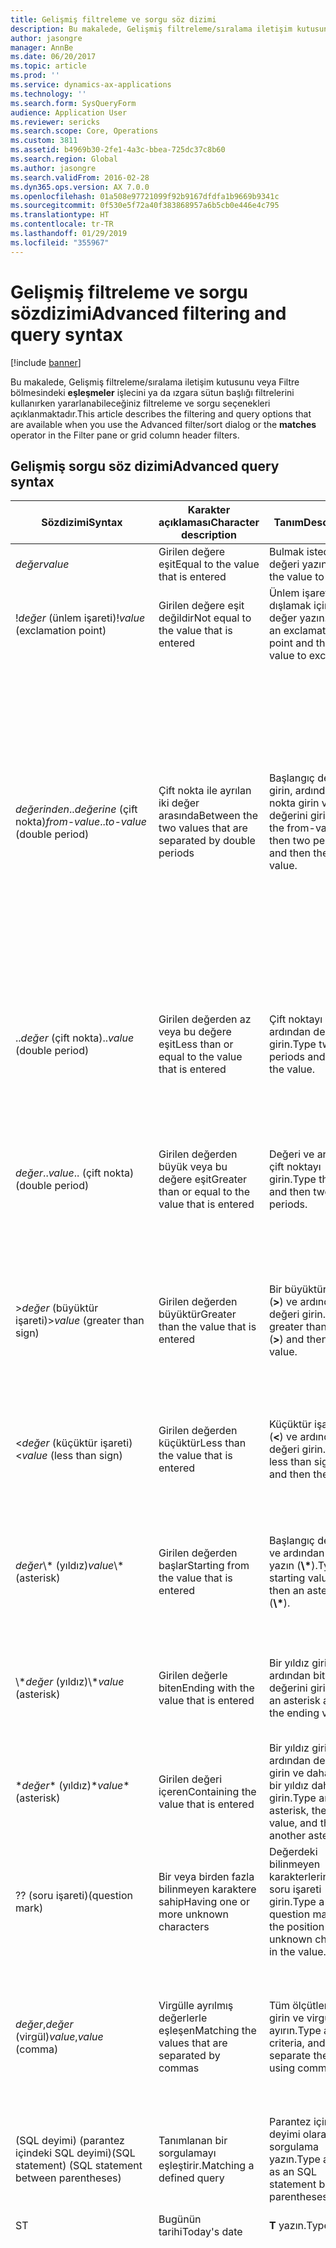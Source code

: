 ```yaml
---
title: Gelişmiş filtreleme ve sorgu söz dizimi
description: Bu makalede, Gelişmiş filtreleme/sıralama iletişim kutusunu veya Filtre bölmesindeki eşleşmeler işlecini ya da ızgara sütun başlığı filtrelerini kullanırken yararlanabileceğiniz filtreleme ve sorgu seçenekleri açıklanmaktadır.
author: jasongre
manager: AnnBe
ms.date: 06/20/2017
ms.topic: article
ms.prod: ''
ms.service: dynamics-ax-applications
ms.technology: ''
ms.search.form: SysQueryForm
audience: Application User
ms.reviewer: sericks
ms.search.scope: Core, Operations
ms.custom: 3811
ms.assetid: b4969b30-2fe1-4a3c-bbea-725dc37c8b60
ms.search.region: Global
ms.author: jasongre
ms.search.validFrom: 2016-02-28
ms.dyn365.ops.version: AX 7.0.0
ms.openlocfilehash: 01a508e97721099f92b9167dfdfa1b9669b9341c
ms.sourcegitcommit: 0f530e5f72a40f383868957a6b5cb0e446e4c795
ms.translationtype: HT
ms.contentlocale: tr-TR
ms.lasthandoff: 01/29/2019
ms.locfileid: "355967"
---
```

# <a name="advanced-filtering-and-query-syntax"></a><span data-ttu-id="6d1cd-103">Gelişmiş filtreleme ve sorgu sözdizimi</span><span class="sxs-lookup"><span data-stu-id="6d1cd-103">Advanced filtering and query syntax</span></span>

[!include [banner](../includes/banner.md)]

<span data-ttu-id="6d1cd-104">Bu makalede, Gelişmiş filtreleme/sıralama iletişim kutusunu veya Filtre bölmesindeki **eşleşmeler** işlecini ya da ızgara sütun başlığı filtrelerini kullanırken yararlanabileceğiniz filtreleme ve sorgu seçenekleri açıklanmaktadır.</span><span class="sxs-lookup"><span data-stu-id="6d1cd-104">This article describes the filtering and query options that are available when you use the Advanced filter/sort dialog or the **matches** operator in the Filter pane or grid column header filters.</span></span>

## <a name="advanced-query-syntax"></a><span data-ttu-id="6d1cd-105">Gelişmiş sorgu söz dizimi</span><span class="sxs-lookup"><span data-stu-id="6d1cd-105">Advanced query syntax</span></span>

<table>
<thead>
<tr>
<th><span data-ttu-id="6d1cd-106">Sözdizimi</span><span class="sxs-lookup"><span data-stu-id="6d1cd-106">Syntax</span></span></th>
<th><span data-ttu-id="6d1cd-107">Karakter açıklaması</span><span class="sxs-lookup"><span data-stu-id="6d1cd-107">Character description</span></span></th>
<th><span data-ttu-id="6d1cd-108">Tanım</span><span class="sxs-lookup"><span data-stu-id="6d1cd-108">Description</span></span></th>
<th><span data-ttu-id="6d1cd-109">Örnek</span><span class="sxs-lookup"><span data-stu-id="6d1cd-109">Example</span></span></th>
</tr>
</thead>
<tbody>
<tr>
<td><span data-ttu-id="6d1cd-110"><em>değer</em></span><span class="sxs-lookup"><span data-stu-id="6d1cd-110"><em>value</em></span></span></td>
<td><span data-ttu-id="6d1cd-111">Girilen değere eşit</span><span class="sxs-lookup"><span data-stu-id="6d1cd-111">Equal to the value that is entered</span></span></td>
<td><span data-ttu-id="6d1cd-112">Bulmak istediğiniz değeri yazın.</span><span class="sxs-lookup"><span data-stu-id="6d1cd-112">Type the value to find.</span></span></td>
<td><span data-ttu-id="6d1cd-113"><strong>Smith</strong>, &quot;Smith&quot; değerini bulur.</span><span class="sxs-lookup"><span data-stu-id="6d1cd-113"><strong>Smith</strong> finds &quot;Smith&quot;.</span></span></td>
</tr>
<tr>
<td><span data-ttu-id="6d1cd-114">!<em>değer</em> (ünlem işareti)</span><span class="sxs-lookup"><span data-stu-id="6d1cd-114">!<em>value</em> (exclamation point)</span></span></td>
<td><span data-ttu-id="6d1cd-115">Girilen değere eşit değildir</span><span class="sxs-lookup"><span data-stu-id="6d1cd-115">Not equal to the value that is entered</span></span></td>
<td><span data-ttu-id="6d1cd-116">Ünlem işareti ve dışlamak için bir değer yazın.</span><span class="sxs-lookup"><span data-stu-id="6d1cd-116">Type an exclamation point and then the value to exclude.</span></span></td>
<td><span data-ttu-id="6d1cd-117"><strong>!Smith</strong>, &quot;Smith&quot; haricindeki tüm değerleri bulur.</span><span class="sxs-lookup"><span data-stu-id="6d1cd-117"><strong>!Smith</strong> finds all values except &quot;Smith&quot;.</span></span></td>
</tr>
<tr>
<td><span data-ttu-id="6d1cd-118"><em>değerinden</em>..<em>değerine</em> (çift nokta)</span><span class="sxs-lookup"><span data-stu-id="6d1cd-118"><em>from-value</em>..<em>to-value</em> (double period)</span></span></td>
<td><span data-ttu-id="6d1cd-119">Çift nokta ile ayrılan iki değer arasında</span><span class="sxs-lookup"><span data-stu-id="6d1cd-119">Between the two values that are separated by double periods</span></span></td>
<td><span data-ttu-id="6d1cd-120">Başlangıç değerini girin, ardından çift nokta girin ve bitiş değerini girin.</span><span class="sxs-lookup"><span data-stu-id="6d1cd-120">Type the from-value, then two periods, and then the to-value.</span></span></td>
<td><span data-ttu-id="6d1cd-121"><strong>1..10</strong>, 1 ile 10 arasındaki tüm değerleri bulur.</span><span class="sxs-lookup"><span data-stu-id="6d1cd-121"><strong>1..10</strong> finds all values from 1 through 10.</span></span> <span data-ttu-id="6d1cd-122">Ancak bir dize alanında <strong>A..C</strong>, &quot;A&quot; ve &quot;B&quot; ile başlayan tüm değerleri ve &quot;C&quot; ile tam olarak eşdeğer olan tüm değerleri bulur.</span><span class="sxs-lookup"><span data-stu-id="6d1cd-122">However, in a string field, <strong>A..C</strong> finds all values that start with &quot;A&quot; and &quot;B&quot;, and values that are exactly equal to &quot;C&quot;.</span></span> <span data-ttu-id="6d1cd-123">Örneğin, bu sorgu &quot;Ca&quot;'yı bulmayacaktır.</span><span class="sxs-lookup"><span data-stu-id="6d1cd-123">For example, this query won't find &quot;Ca&quot;.</span></span> <span data-ttu-id="6d1cd-124">&quot;A<em>&quot; tipinden &quot;C</em>&quot; tipine tüm değerleri bulmak için <strong>A..D</strong> yazın.</span><span class="sxs-lookup"><span data-stu-id="6d1cd-124">To find all values from &quot;A<em>&quot; through &quot;C</em>&quot;, type <strong>A..D</strong>.</span></span></td>
</tr>
<tr>
<td><span data-ttu-id="6d1cd-125">..<em>değer</em> (çift nokta)</span><span class="sxs-lookup"><span data-stu-id="6d1cd-125">..<em>value</em> (double period)</span></span></td>
<td><span data-ttu-id="6d1cd-126">Girilen değerden az veya bu değere eşit</span><span class="sxs-lookup"><span data-stu-id="6d1cd-126">Less than or equal to the value that is entered</span></span></td>
<td><span data-ttu-id="6d1cd-127">Çift noktayı ve ardından değeri girin.</span><span class="sxs-lookup"><span data-stu-id="6d1cd-127">Type two periods and then the value.</span></span></td>
<td><span data-ttu-id="6d1cd-128"><strong>..1000</strong>, &quot;100&quot;, &quot;999,95&quot; ve &quot;1000&quot; gibi, 1000'e eşit veya ondan az tüm sayıları bulacaktır.</span><span class="sxs-lookup"><span data-stu-id="6d1cd-128"><strong>..1000</strong> finds any number that is less than or equal to 1000, such as &quot;100&quot;, &quot;999.95&quot;, and &quot;1,000&quot;.</span></span></td>
</tr>
<tr>
<td><span data-ttu-id="6d1cd-129"><em>değer</em>..</span><span class="sxs-lookup"><span data-stu-id="6d1cd-129"><em>value</em>..</span></span> <span data-ttu-id="6d1cd-130">(çift nokta)</span><span class="sxs-lookup"><span data-stu-id="6d1cd-130">(double period)</span></span></td>
<td><span data-ttu-id="6d1cd-131">Girilen değerden büyük veya bu değere eşit</span><span class="sxs-lookup"><span data-stu-id="6d1cd-131">Greater than or equal to the value that is entered</span></span></td>
<td><span data-ttu-id="6d1cd-132">Değeri ve ardından çift noktayı girin.</span><span class="sxs-lookup"><span data-stu-id="6d1cd-132">Type the value and then two periods.</span></span></td>
<td><span data-ttu-id="6d1cd-133"><strong>1000..</strong></span><span class="sxs-lookup"><span data-stu-id="6d1cd-133"><strong>1000..</strong></span></span> <span data-ttu-id="6d1cd-134">&quot;1.000&quot;, &quot;1.000,01&quot; ve &quot;1.000.000&quot; gibi, 1000'e eşit veya ondan büyük tüm sayıları bulacaktır.</span><span class="sxs-lookup"><span data-stu-id="6d1cd-134">finds any number that is greater than or equal to 1000, such as &quot;1,000&quot;, &quot;1,000.01&quot;, and &quot;1,000,000&quot;.</span></span></td>
</tr>
<tr>
<td><span data-ttu-id="6d1cd-135">&gt;<em>değer</em> (büyüktür işareti)</span><span class="sxs-lookup"><span data-stu-id="6d1cd-135">&gt;<em>value</em> (greater than sign)</span></span></td>
<td><span data-ttu-id="6d1cd-136">Girilen değerden büyüktür</span><span class="sxs-lookup"><span data-stu-id="6d1cd-136">Greater than the value that is entered</span></span></td>
<td><span data-ttu-id="6d1cd-137">Bir büyüktür işareti (<strong>&gt;</strong>) ve ardından değeri girin.</span><span class="sxs-lookup"><span data-stu-id="6d1cd-137">Type a greater than sign (<strong>&gt;</strong>) and then the value.</span></span></td>
<td><span data-ttu-id="6d1cd-138"><strong>&gt;1000</strong> &quot;1000,01&quot;, &quot;20.000&quot; ve &quot;1.000.000&quot; gibi 1000'den büyük sayıları bulacaktır.</span><span class="sxs-lookup"><span data-stu-id="6d1cd-138"><strong>&gt;1000</strong> finds any number that is greater than 1000, such as &quot;1000.01&quot;, &quot;20,000&quot;, and &quot;1,000,000&quot;.</span></span></td>
</tr>
<tr>
<td><span data-ttu-id="6d1cd-139">&lt;<em>değer</em> (küçüktür işareti)</span><span class="sxs-lookup"><span data-stu-id="6d1cd-139">&lt;<em>value</em> (less than sign)</span></span></td>
<td><span data-ttu-id="6d1cd-140">Girilen değerden küçüktür</span><span class="sxs-lookup"><span data-stu-id="6d1cd-140">Less than the value that is entered</span></span></td>
<td><span data-ttu-id="6d1cd-141">Küçüktür işaretini (<strong>&lt;</strong>) ve ardından değeri girin.</span><span class="sxs-lookup"><span data-stu-id="6d1cd-141">Type a less than sign (<strong>&lt;</strong>) and then the value.</span></span></td>
<td><span data-ttu-id="6d1cd-142"><strong>&lt;1000</strong>, &quot;999,99&quot;, &quot;1&quot; ve &quot;-200&quot; gibi 1000'den küçük sayıları bulacaktır.</span><span class="sxs-lookup"><span data-stu-id="6d1cd-142"><strong>&lt;1000</strong> finds any number that is less than 1000, such as &quot;999.99&quot;, &quot;1&quot;, and &quot;-200&quot;.</span></span></td>
</tr>
<tr>
<td><span data-ttu-id="6d1cd-143"><em>değer</em>\* (yıldız)</span><span class="sxs-lookup"><span data-stu-id="6d1cd-143"><em>value</em>\* (asterisk)</span></span></td>
<td><span data-ttu-id="6d1cd-144">Girilen değerden başlar</span><span class="sxs-lookup"><span data-stu-id="6d1cd-144">Starting from the value that is entered</span></span></td>
<td><span data-ttu-id="6d1cd-145">Başlangıç değerini ve ardından yıldız yazın (<strong>\*</strong>).</span><span class="sxs-lookup"><span data-stu-id="6d1cd-145">Type the starting value and then an asterisk (<strong>\*</strong>).</span></span></td>
<td><span data-ttu-id="6d1cd-146"><strong>S\*</strong> &quot;Stockholm&quot;, &quot;Sydney&quot; ve &quot;San Francisco&quot; gibi &quot;S&quot; ile başlayan dizeleri bulacaktır.</span><span class="sxs-lookup"><span data-stu-id="6d1cd-146"><strong>S\*</strong> finds any string that starts with &quot;S&quot;, such as &quot;Stockholm&quot;, &quot;Sydney&quot;, and &quot;San Francisco&quot;.</span></span></td>
</tr>
<tr>
<td><span data-ttu-id="6d1cd-147">\*<em>değer</em> (yıldız)</span><span class="sxs-lookup"><span data-stu-id="6d1cd-147">\*<em>value</em> (asterisk)</span></span></td>
<td><span data-ttu-id="6d1cd-148">Girilen değerle biten</span><span class="sxs-lookup"><span data-stu-id="6d1cd-148">Ending with the value that is entered</span></span></td>
<td><span data-ttu-id="6d1cd-149">Bir yıldız girin ve ardından bitiş değerini girin.</span><span class="sxs-lookup"><span data-stu-id="6d1cd-149">Type an asterisk and then the ending value.</span></span></td>
<td><span data-ttu-id="6d1cd-150"><strong>\*doğu</strong>, &quot;Kuzeydoğu&quot; ve &quot;Güneydoğu&quot; gibi &quot;doğu&quot; ile biten dizeleri bulacaktır.</span><span class="sxs-lookup"><span data-stu-id="6d1cd-150"><strong>\*east</strong> finds any string that ends with &quot;east&quot;, such as &quot;Northeast&quot; and &quot;Southeast&quot;.</span></span></td>
</tr>
<tr>
<td><span data-ttu-id="6d1cd-151">*<em>değer</em>* (yıldız)</span><span class="sxs-lookup"><span data-stu-id="6d1cd-151">*<em>value</em>* (asterisk)</span></span></td>
<td><span data-ttu-id="6d1cd-152">Girilen değeri içeren</span><span class="sxs-lookup"><span data-stu-id="6d1cd-152">Containing the value that is entered</span></span></td>
<td><span data-ttu-id="6d1cd-153">Bir yıldız girin, ardından değeri girin ve daha sonra bir yıldız daha girin.</span><span class="sxs-lookup"><span data-stu-id="6d1cd-153">Type an asterisk, then a value, and then another asterisk.</span></span></td>
<td><span data-ttu-id="6d1cd-154"><strong>*th*</strong>, &quot;Northeast&quot; ve &quot;Southeast&quot; gibi &quot;th&quot; içeren dizeleri bulacaktır.</span><span class="sxs-lookup"><span data-stu-id="6d1cd-154"><strong>*th*</strong> finds any string that contains &quot;th&quot;, such as &quot;Northeast&quot; and &quot;Southeast&quot;.</span></span></td>
</tr>
<tr>
<td><span data-ttu-id="6d1cd-155">?</span><span class="sxs-lookup"><span data-stu-id="6d1cd-155">?</span></span> <span data-ttu-id="6d1cd-156">(soru işareti)</span><span class="sxs-lookup"><span data-stu-id="6d1cd-156">(question mark)</span></span></td>
<td><span data-ttu-id="6d1cd-157">Bir veya birden fazla bilinmeyen karaktere sahip</span><span class="sxs-lookup"><span data-stu-id="6d1cd-157">Having one or more unknown characters</span></span></td>
<td><span data-ttu-id="6d1cd-158">Değerdeki bilinmeyen karakterlerin yerine soru işareti girin.</span><span class="sxs-lookup"><span data-stu-id="6d1cd-158">Type a question mark at the position of the unknown character in the value.</span></span></td>
<td><span data-ttu-id="6d1cd-159"><strong>Sm?th</strong> &quot;Smith&quot; ve &quot;Smyth&quot; değerlerini bulacaktır.</span><span class="sxs-lookup"><span data-stu-id="6d1cd-159"><strong>Sm?th</strong> finds &quot;Smith&quot; and &quot;Smyth&quot;.</span></span></td>
</tr>
<tr>
<td><span data-ttu-id="6d1cd-160"><em>değer</em>,<em>değer</em> (virgül)</span><span class="sxs-lookup"><span data-stu-id="6d1cd-160"><em>value</em>,<em>value</em> (comma)</span></span></td>
<td><span data-ttu-id="6d1cd-161">Virgülle ayrılmış değerlerle eşleşen</span><span class="sxs-lookup"><span data-stu-id="6d1cd-161">Matching the values that are separated by commas</span></span></td>
<td><span data-ttu-id="6d1cd-162">Tüm ölçütlerinizi girin ve virgülle ayırın.</span><span class="sxs-lookup"><span data-stu-id="6d1cd-162">Type all your criteria, and separate them by using commas.</span></span></td>
<td><span data-ttu-id="6d1cd-163"><strong>A, D, F, G</strong> tam olarak &quot;A&quot;, &quot;D&quot;, &quot;F&quot; ve &quot;G&quot; değerlerini bulacaktır.</span><span class="sxs-lookup"><span data-stu-id="6d1cd-163"><strong>A, D, F, G</strong> finds exactly &quot;A&quot;, &quot;D&quot;, &quot;F&quot;, and &quot;G&quot;.</span></span> <span data-ttu-id="6d1cd-164"><strong>10, 20, 30, 100</strong> tam olarak &quot;10, 20, 30, 100&quot; değerlerini bulacaktır.</span><span class="sxs-lookup"><span data-stu-id="6d1cd-164"><strong>10, 20, 30, 100</strong> finds exactly &quot;10, 20, 30, 100&quot;.</span></span></td>
</tr>
<tr>
<td><span data-ttu-id="6d1cd-165">(<span class="code">SQL deyimi</span>) (parantez içindeki SQL deyimi)</span><span class="sxs-lookup"><span data-stu-id="6d1cd-165">(<span class="code">SQL statement</span>) (SQL statement between parentheses)</span></span></td>
<td><span data-ttu-id="6d1cd-166">Tanımlanan bir sorgulamayı eşleştirir.</span><span class="sxs-lookup"><span data-stu-id="6d1cd-166">Matching a defined query</span></span></td>
<td><span data-ttu-id="6d1cd-167">Parantez içinde SQL deyimi olarak bir sorgulama yazın.</span><span class="sxs-lookup"><span data-stu-id="6d1cd-167">Type a query as an SQL statement between parentheses.</span></span></td>
<td><span data-ttu-id="6d1cd-168"><strong><span class="code">(data source.Fieldname != &quot;A&quot;)</span></strong></span><span class="sxs-lookup"><span data-stu-id="6d1cd-168"><strong><span class="code">(data source.Fieldname != &quot;A&quot;)</span></strong></span></span></td>
</tr>
<tr>
<td><span data-ttu-id="6d1cd-169">S</span><span class="sxs-lookup"><span data-stu-id="6d1cd-169">T</span></span></td>
<td><span data-ttu-id="6d1cd-170">Bugünün tarihi</span><span class="sxs-lookup"><span data-stu-id="6d1cd-170">Today's date</span></span></td>
<td><span data-ttu-id="6d1cd-171"><strong>T</strong> yazın.</span><span class="sxs-lookup"><span data-stu-id="6d1cd-171">Type <strong>T</strong>.</span></span></td>
<td><span data-ttu-id="6d1cd-172"><strong>T</strong> bugünün tarihi ile eşleşir.</span><span class="sxs-lookup"><span data-stu-id="6d1cd-172"><strong>T</strong> matches today's date.</span></span></td>
</tr>
<tr>
<td><span data-ttu-id="6d1cd-173">(methodName(parameters)) (Parantez içinde <strong>SysQueryRangeUtil</strong> yöntemi)</span><span class="sxs-lookup"><span data-stu-id="6d1cd-173">(methodName(parameters)) (<strong>SysQueryRangeUtil</strong> method between parentheses)</span></span></td>
<td><span data-ttu-id="6d1cd-174"><strong>SysQueryRangeUtil</strong> yöntemi parametreleri tarafından belirtilen değer veya değer aralığı ile eşleşen</span><span class="sxs-lookup"><span data-stu-id="6d1cd-174">Matching the value or range of values that are specified by the parameters of the <strong>SysQueryRangeUtil</strong> method</span></span></td>
<td><span data-ttu-id="6d1cd-175">Değeri veya değer aralığını belirten parametrelere sahip bir <strong>SysQueryRangeUtil</strong> yöntemi girin.</span><span class="sxs-lookup"><span data-stu-id="6d1cd-175">Type a <strong>SysQueryRangeUtil</strong> method that has parameters that specify the value or range of values.</span></span></td>
<td>
<ol>
<li><span data-ttu-id="6d1cd-176"><strong>Alacak hesapları</strong> &gt; <strong>Faturalar</strong> &gt; <strong>Açık müşteri faturaları</strong> menü seçimlerine tıklayın.</span><span class="sxs-lookup"><span data-stu-id="6d1cd-176">Click <strong>Accounts receivable</strong> &gt; <strong>Invoices</strong> &gt; <strong>Open customer invoices</strong>.</span></span></li>
<li><span data-ttu-id="6d1cd-177">Ctrl+Shift+F3 tuş bileşimine basarak <strong>Sorgu</strong> sayfasını açın.</span><span class="sxs-lookup"><span data-stu-id="6d1cd-177">Press Ctrl+Shift+F3 to open the <strong>Inquiry</strong> page.</span></span></li>
<li><span data-ttu-id="6d1cd-178"><strong>Aralık</strong> sekmesinde <strong>Ekle</strong>'ye tıklayın.</span><span class="sxs-lookup"><span data-stu-id="6d1cd-178">On the <strong>Range</strong> tab, click <strong>Add</strong>.</span></span></li>
<li><span data-ttu-id="6d1cd-179"><strong>Tablo</strong> alanında <strong>Açık müşteri hareketleri</strong>'ni seçin.</span><span class="sxs-lookup"><span data-stu-id="6d1cd-179">In the <strong>Table</strong> field, select <strong>Open customer transactions</strong>.</span></span></li>
<li><span data-ttu-id="6d1cd-180"><strong>Alan</strong> alanında <strong>Vade tarihi</strong>'ni seçin.</span><span class="sxs-lookup"><span data-stu-id="6d1cd-180">In the <strong>Field</strong> field, select <strong>Due date</strong>.</span></span></li>
<li><span data-ttu-id="6d1cd-181"><strong>Ölçüt</strong> alanına, <strong>(yearRange(-2,0))</strong> değerini girin.</span><span class="sxs-lookup"><span data-stu-id="6d1cd-181">In the <strong>Criteria</strong> field, enter <strong>(yearRange(-2,0))</strong>.</span></span></li>
<li><span data-ttu-id="6d1cd-182"><strong>Tamam</strong> düğmesine tıklayın.</span><span class="sxs-lookup"><span data-stu-id="6d1cd-182">Click <strong>OK</strong>.</span></span> <span data-ttu-id="6d1cd-183">Liste sayfası güncellenir ve girdiğiniz ölçüt ile eşleşen faturalar listelenir.</span><span class="sxs-lookup"><span data-stu-id="6d1cd-183">The list page is updated and lists the invoices that match the criterion that you entered.</span></span> <span data-ttu-id="6d1cd-184">Bu örnekte, önceki iki yıl içinde ödenecek faturalar listelenir.</span><span class="sxs-lookup"><span data-stu-id="6d1cd-184">For this example, invoices that were due in the previous two years are listed.</span></span></li>
</ol>
<span data-ttu-id="6d1cd-185"><strong>SysQueryRangeUtil</strong> tarih yöntemleri hakkında ek ayrıntılar ve diğer örnekler için sonraki bölümde yer alan tabloya bakın.</span><span class="sxs-lookup"><span data-stu-id="6d1cd-185">See the table in the next section for additional details about <strong>SysQueryRangeUtil</strong> date methods, and several examples.</span></span></td>
</tr>
</tbody>
</table>

## <a name="advanced-date-queries-that-use-sysqueryrangeutil-methods"></a><span data-ttu-id="6d1cd-186">SysQueryRangeUtil yöntemleri kullanan gelişmiş tarih sorguları</span><span class="sxs-lookup"><span data-stu-id="6d1cd-186">Advanced date queries that use SysQueryRangeUtil methods</span></span>

<table>
<thead>
<tr>
<th><span data-ttu-id="6d1cd-187">Yöntem</span><span class="sxs-lookup"><span data-stu-id="6d1cd-187">Method</span></span></th>
<th><span data-ttu-id="6d1cd-188">Açıklama</span><span class="sxs-lookup"><span data-stu-id="6d1cd-188">Description</span></span></th>
<th><span data-ttu-id="6d1cd-189">Örnek</span><span class="sxs-lookup"><span data-stu-id="6d1cd-189">Example</span></span></th>
</tr>
</thead>
<tbody>
<tr>
<td><span data-ttu-id="6d1cd-190">Gün (_relativeDays=0)</span><span class="sxs-lookup"><span data-stu-id="6d1cd-190">Day (_relativeDays=0)</span></span></td>
<td><span data-ttu-id="6d1cd-191">Oturum tarihine göre bir tarih bulun.</span><span class="sxs-lookup"><span data-stu-id="6d1cd-191">Find a date relative to the session date.</span></span> <span data-ttu-id="6d1cd-192">Pozitif değerler gelecekteki tarihleri, negatif değerler geçmişteki tarihleri gösterir.</span><span class="sxs-lookup"><span data-stu-id="6d1cd-192">Positive values indicate future dates, and negative values indicate past dates.</span></span></td>
<td>
<ul>
<li><span data-ttu-id="6d1cd-193"><strong>Yarın</strong> – <strong>(Day(1))</strong> değerini girin.</span><span class="sxs-lookup"><span data-stu-id="6d1cd-193"><strong>Tomorrow</strong> – Enter <strong>(Day(1))</strong>.</span></span></li>
<li><span data-ttu-id="6d1cd-194"><strong>Bugün</strong> – <strong>(Day(0))</strong> değerini girin.</span><span class="sxs-lookup"><span data-stu-id="6d1cd-194"><strong>Today</strong> – Enter <strong>(Day(0))</strong>.</span></span></li>
<li><span data-ttu-id="6d1cd-195"><strong>Dün</strong> – <strong>(Day(-1))</strong> değerini girin.</span><span class="sxs-lookup"><span data-stu-id="6d1cd-195"><strong>Yesterday</strong> – Enter <strong>(Day(-1))</strong>.</span></span></li>
</ul>
</td>
</tr>
<tr>
<td><span data-ttu-id="6d1cd-196">DayRange (_relativeDaysFrom=0, _relativeDaysTo=0)</span><span class="sxs-lookup"><span data-stu-id="6d1cd-196">DayRange (_relativeDaysFrom=0, _relativeDaysTo=0)</span></span></td>
<td><span data-ttu-id="6d1cd-197">Oturum tarihine göre tarih aralığı bulun.</span><span class="sxs-lookup"><span data-stu-id="6d1cd-197">Find a range of dates relative to the session date.</span></span> <span data-ttu-id="6d1cd-198">Pozitif değerler gelecekteki tarihleri, negatif değerler geçmişteki tarihleri gösterir.</span><span class="sxs-lookup"><span data-stu-id="6d1cd-198">Positive values indicate future dates, and negative values indicate past dates.</span></span></td>
<td>
<ul>
<li><span data-ttu-id="6d1cd-199"><strong>Son 30 gün</strong> – <strong>(DayRange(-30,0))</strong> değerini girin.</span><span class="sxs-lookup"><span data-stu-id="6d1cd-199"><strong>Last 30 days</strong> – Enter <strong>(DayRange(-30,0))</strong>.</span></span></li>
<li><span data-ttu-id="6d1cd-200"><strong>Önceki 30 gün ve sonraki 30 gün</strong> – <strong>(DayRange(-30,30))</strong> değerini girin.</span><span class="sxs-lookup"><span data-stu-id="6d1cd-200"><strong>Previous 30 days and next 30 days</strong> – Enter <strong>(DayRange(-30,30))</strong>.</span></span></li>
</ul>
</td>
</tr>
<tr>
<td><span data-ttu-id="6d1cd-201">GreaterThanDate (_relativeDays=0) GreaterThanUtcDate (_relativeDays=0)</span><span class="sxs-lookup"><span data-stu-id="6d1cd-201">GreaterThanDate (_relativeDays=0) GreaterThanUtcDate (_relativeDays=0)</span></span></td>
<td><span data-ttu-id="6d1cd-202">Belirtilen göreli tarih sonrasındaki tüm tarihleri bulun.</span><span class="sxs-lookup"><span data-stu-id="6d1cd-202">Find all dates after the specified relative date.</span></span></td>
<td>
<ul>
<li><span data-ttu-id="6d1cd-203"><strong>Bugünden itibaren 30 günden fazla</strong> – <strong>(GreaterThanDate(30))</strong> değerini girin.</span><span class="sxs-lookup"><span data-stu-id="6d1cd-203"><strong>More than 30 days from now</strong> – Enter <strong>(GreaterThanDate(30))</strong>.</span></span></li>
</ul>
</td>
</tr>
<tr>
<td><span data-ttu-id="6d1cd-204">GreaterThanUtcNow ()</span><span class="sxs-lookup"><span data-stu-id="6d1cd-204">GreaterThanUtcNow ()</span></span></td>
<td><span data-ttu-id="6d1cd-205">Geçerli saatten sonraki tüm tarih/saat girişlerini bulun.</span><span class="sxs-lookup"><span data-stu-id="6d1cd-205">Find all date/time entries after the current time.</span></span></td>
<td>
<ul>
<li><span data-ttu-id="6d1cd-206"><strong>Gelecekteki tüm tarih/saatler</strong> – <strong>(GreaterThanUtcNow())</strong> değerini girin.</span><span class="sxs-lookup"><span data-stu-id="6d1cd-206"><strong>All future date/times</strong> – Enter <strong>(GreaterThanUtcNow())</strong>.</span></span></li>
</ul>
</td>
</tr>
<tr>
<td><span data-ttu-id="6d1cd-207">LessThanDate (_relativeDays=0) LessThanUtcDate (_relativeDays=0)</span><span class="sxs-lookup"><span data-stu-id="6d1cd-207">LessThanDate (_relativeDays=0) LessThanUtcDate (_relativeDays=0)</span></span></td>
<td><span data-ttu-id="6d1cd-208">Belirtilen göreli tarih öncesindeki tüm tarihleri bulun.</span><span class="sxs-lookup"><span data-stu-id="6d1cd-208">Find all dates before the specified relative date.</span></span></td>
<td>
<ul>
<li><span data-ttu-id="6d1cd-209"><strong>Bugünden itibaren yedi günden az</strong> – <strong>(LessThanDate(7))</strong> değerini girin.</span><span class="sxs-lookup"><span data-stu-id="6d1cd-209"><strong>Less than seven days from now</strong> – Enter <strong>(LessThanDate(7))</strong>.</span></span></li>
</ul>
</td>
</tr>
<tr>
<td><span data-ttu-id="6d1cd-210">LessThanUtcNow ()</span><span class="sxs-lookup"><span data-stu-id="6d1cd-210">LessThanUtcNow ()</span></span></td>
<td><span data-ttu-id="6d1cd-211">Geçerli saatten önceki tüm tarih/saat girişlerini bulun.</span><span class="sxs-lookup"><span data-stu-id="6d1cd-211">Find all date/time entries before the current time.</span></span></td>
<td>
<ul>
<li><span data-ttu-id="6d1cd-212"><strong>Tüm geçmiş tarih/saatler</strong> – <strong>(LessThanUtcNow())</strong> değerini girin.</span><span class="sxs-lookup"><span data-stu-id="6d1cd-212"><strong>All past date/times</strong> – Enter <strong>(LessThanUtcNow())</strong>.</span></span></li>
</ul>
</td>
</tr>
<tr>
<td><span data-ttu-id="6d1cd-213">MonthRange (_relativeFrom=0, _relativeTo=0)</span><span class="sxs-lookup"><span data-stu-id="6d1cd-213">MonthRange (_relativeFrom=0, _relativeTo=0)</span></span></td>
<td><span data-ttu-id="6d1cd-214">Geçerli aya göreli aylara dayalı olarak bir tarih aralığını bulun.</span><span class="sxs-lookup"><span data-stu-id="6d1cd-214">Find a range of dates, based on months relative to the current month.</span></span></td>
<td>
<ul>
<li><span data-ttu-id="6d1cd-215"><strong>Önceki iki ay</strong> – <strong>(MonthRange(-2,0))</strong> değerini girin.</span><span class="sxs-lookup"><span data-stu-id="6d1cd-215"><strong>Previous two months</strong> – Enter <strong>(MonthRange(-2,0))</strong>.</span></span></li>
<li><span data-ttu-id="6d1cd-216"><strong>Sonraki üç ay</strong> – <strong>(MonthRange(0,3))</strong> değerini girin.</span><span class="sxs-lookup"><span data-stu-id="6d1cd-216"><strong>Next three months</strong> – Enter <strong>(MonthRange(0,3))</strong>.</span></span></li>
</ul>
</td>
</tr>
<tr>
<td><span data-ttu-id="6d1cd-217">YearRange (_relativeFrom=0, _relativeTo=0)</span><span class="sxs-lookup"><span data-stu-id="6d1cd-217">YearRange (_relativeFrom=0, _relativeTo=0)</span></span></td>
<td><span data-ttu-id="6d1cd-218">Geçerli yıla göreli yıllara dayalı olarak bir tarih aralığını bulun.</span><span class="sxs-lookup"><span data-stu-id="6d1cd-218">Find a range of dates, based on years relative to the current year.</span></span></td>
<td>
<ul>
<li><span data-ttu-id="6d1cd-219"><strong>Gelecek yıl</strong> – <strong>(YearRange(0, 1))</strong> değerini girin.</span><span class="sxs-lookup"><span data-stu-id="6d1cd-219"><strong>Next year</strong> – Enter <strong>(YearRange(0, 1))</strong>.</span></span></li>
<li><span data-ttu-id="6d1cd-220"><strong>Önceki yıl</strong> – <strong>(YearRange(-1,0))</strong> değerini girin.</span><span class="sxs-lookup"><span data-stu-id="6d1cd-220"><strong>Previous year</strong> – Enter <strong>(YearRange(-1,0))</strong>.</span></span></li>
</ul>
</td>
</tr>
</tbody>
</table>
